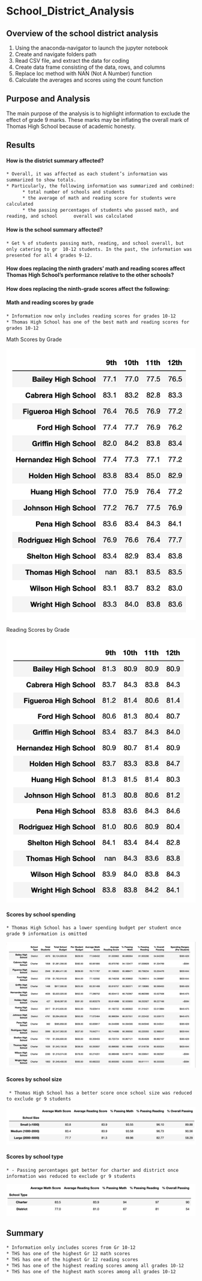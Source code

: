 # School_District_Analysis

## Overview of the school district analysis

  1.	Using the anaconda-navigator to launch the jupyter notebook
  2.	Create and navigate folders path
  3.	Read CSV file, and extract the data for coding
  4.	Create data frame consisting of the data, rows, and columns
  5.	Replace loc method with NAN (Not A Number) function
  6.	Calculate the averages and scores using the count function  

## Purpose and Analysis

  The main purpose of the analysis is to highlight information to exclude the effect of grade 9 marks. These marks may be inflating the overall mark of Thomas High School because of academic honesty. 

## Results
  
  #### How is the district summary affected?
  
    * Overall, it was affected as each student’s information was summarized to show totals.
    * Particularly, the following information was summarized and combined: 
          * total number of schools and students
          * the average of math and reading score for students were calculated
          * the passing percentages of students who passed math, and reading, and school      overall was calculated

  
  #### How is the school summary affected?
  
    * Get % of students passing math, reading, and school overall, but only catering to gr  10-12 students. In the past, the information was presented for all 4 grades 9-12.
  
  #### How does replacing the ninth graders’ math and reading scores affect Thomas High School’s performance relative to the other schools?
  
  #### How does replacing the ninth-grade scores affect the following:
  
  #### Math and reading scores by grade
  
    * Information now only includes reading scores for grades 10-12
    * Thomas High School has one of the best math and reading scores for grades 10-12
  
  Math Scores by Grade
  
  ![This is an image](https://github.com/Stookhy/School_District_Analysis/blob/main/New_Math_Scores_by_Grade.png?raw=true)
  
  Reading Scores by Grade
  
  ![This is an image](https://github.com/Stookhy/School_District_Analysis/blob/main/New_Reading_Scores_by_Grade.png?raw=true)
    
  #### Scores by school spending
  
    * Thomas High School has a lower spending budget per student once grade 9 information is omitted
  
  ![This is an image](https://github.com/Stookhy/School_District_Analysis/blob/main/Scores_by_School_Spending.png?raw=true)
    
  #### Scores by school size
  
     * Thomas High School has a better score once school size was reduced to exclude gr 9 students
  
  ![This is an image](https://github.com/Stookhy/School_District_Analysis/blob/main/Scores_by_School_Size.png?raw=true)
    
  #### Scores by school type
  
    * -	Passing percentages got better for charter and district once information was reduced to exclude gr 9 students
  
  ![This is an image](https://github.com/Stookhy/School_District_Analysis/blob/main/Scores_by_School_Type.png?raw=true)

## Summary

    * Information only includes scores from Gr 10-12
    * THS has one of the highest Gr 12 math scores
    * THS has one of the highest Gr 12 reading scores
    * THS has one of the highest reading scores among all grades 10-12
    * THS has one of the highest math scores among all grades 10-12

